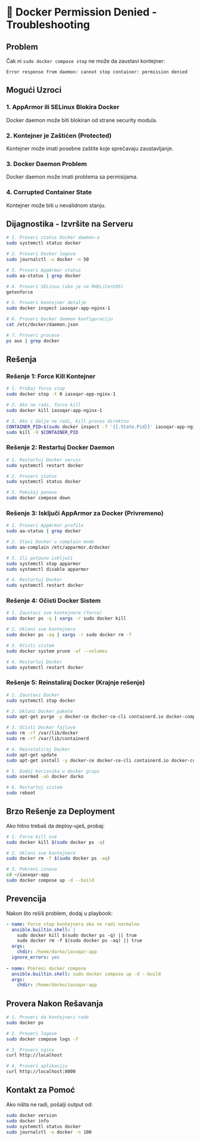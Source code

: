# 🔧 Docker Permission Denied - Troubleshooting

## Problem
Čak ni `sudo docker compose stop` ne može da zaustavi kontejner:
```
Error response from daemon: cannot stop container: permission denied
```

## Mogući Uzroci

### 1. AppArmor ili SELinux Blokira Docker
Docker daemon može biti blokiran od strane security modula.

### 2. Kontejner je Zaštićen (Protected)
Kontejner može imati posebne zaštite koje sprečavaju zaustavljanje.

### 3. Docker Daemon Problem
Docker daemon može imati problema sa permisijama.

### 4. Corrupted Container State
Kontejner može biti u nevalidnom stanju.

## Dijagnostika - Izvršite na Serveru

```bash
# 1. Proveri status Docker daemon-a
sudo systemctl status docker

# 2. Proveri Docker logove
sudo journalctl -u docker -n 50

# 3. Proveri AppArmor status
sudo aa-status | grep docker

# 4. Proveri SELinux (ako je na RHEL/CentOS)
getenforce

# 5. Proveri kontejner detalje
sudo docker inspect iasoqar-app-nginx-1

# 6. Proveri Docker daemon konfiguraciju
cat /etc/docker/daemon.json

# 7. Proveri procese
ps aux | grep docker
```

## Rešenja

### Rešenje 1: Force Kill Kontejner
```bash
# 1. Probaj force stop
sudo docker stop -t 0 iasoqar-app-nginx-1

# 2. Ako ne radi, force kill
sudo docker kill iasoqar-app-nginx-1

# 3. Ako i dalje ne radi, kill proces direktno
CONTAINER_PID=$(sudo docker inspect -f '{{.State.Pid}}' iasoqar-app-nginx-1)
sudo kill -9 $CONTAINER_PID
```

### Rešenje 2: Restartuj Docker Daemon
```bash
# 1. Restartuj Docker servis
sudo systemctl restart docker

# 2. Proveri status
sudo systemctl status docker

# 3. Pokušaj ponovo
sudo docker compose down
```

### Rešenje 3: Isključi AppArmor za Docker (Privremeno)
```bash
# 1. Proveri AppArmor profile
sudo aa-status | grep docker

# 2. Stavi Docker u complain mode
sudo aa-complain /etc/apparmor.d/docker

# 3. Ili potpuno isključi
sudo systemctl stop apparmor
sudo systemctl disable apparmor

# 4. Restartuj Docker
sudo systemctl restart docker
```

### Rešenje 4: Očisti Docker Sistem
```bash
# 1. Zaustavi sve kontejnere (force)
sudo docker ps -q | xargs -r sudo docker kill

# 2. Ukloni sve kontejnere
sudo docker ps -aq | xargs -r sudo docker rm -f

# 3. Očisti sistem
sudo docker system prune -af --volumes

# 4. Restartuj Docker
sudo systemctl restart docker
```

### Rešenje 5: Reinstaliraj Docker (Krajnje rešenje)
```bash
# 1. Zaustavi Docker
sudo systemctl stop docker

# 2. Ukloni Docker pakete
sudo apt-get purge -y docker-ce docker-ce-cli containerd.io docker-compose-plugin

# 3. Očisti Docker fajlove
sudo rm -rf /var/lib/docker
sudo rm -rf /var/lib/containerd

# 4. Reinstaliraj Docker
sudo apt-get update
sudo apt-get install -y docker-ce docker-ce-cli containerd.io docker-compose-plugin

# 5. Dodaj korisnika u docker grupu
sudo usermod -aG docker darko

# 6. Restartuj sistem
sudo reboot
```

## Brzo Rešenje za Deployment

Ako hitno trebaš da deploy-uješ, probaj:

```bash
# 1. Force kill sve
sudo docker kill $(sudo docker ps -q)

# 2. Ukloni sve kontejnere
sudo docker rm -f $(sudo docker ps -aq)

# 3. Pokreni iznova
cd ~/iasoqar-app
sudo docker compose up -d --build
```

## Prevencija

Nakon što rešiš problem, dodaj u playbook:

```yaml
- name: Force stop kontejnera ako ne radi normalno
  ansible.builtin.shell: |
    sudo docker kill $(sudo docker ps -q) || true
    sudo docker rm -f $(sudo docker ps -aq) || true
  args:
    chdir: /home/darko/iasoqar-app
  ignore_errors: yes
  
- name: Pokreni docker compose
  ansible.builtin.shell: sudo docker compose up -d --build
  args:
    chdir: /home/darko/iasoqar-app
```

## Provera Nakon Rešavanja

```bash
# 1. Proveri da kontejneri rade
sudo docker ps

# 2. Proveri logove
sudo docker compose logs -f

# 3. Proveri nginx
curl http://localhost

# 4. Proveri aplikaciju
curl http://localhost:8000
```

## Kontakt za Pomoć

Ako ništa ne radi, pošalji output od:
```bash
sudo docker version
sudo docker info
sudo systemctl status docker
sudo journalctl -u docker -n 100
```
